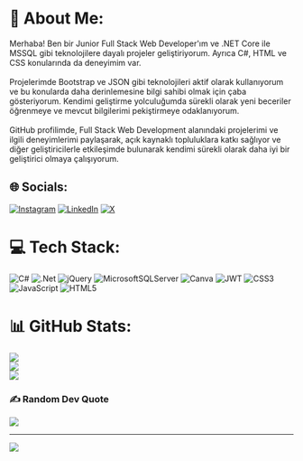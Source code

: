 # 💫 About Me:
Merhaba! Ben bir Junior Full Stack Web Developer'ım ve .NET Core ile MSSQL gibi teknolojilere dayalı projeler geliştiriyorum. Ayrıca C#, HTML ve CSS konularında da deneyimim var.<br><br>Projelerimde Bootstrap ve JSON gibi teknolojileri aktif olarak kullanıyorum ve bu konularda daha derinlemesine bilgi sahibi olmak için çaba gösteriyorum. Kendimi geliştirme yolculuğumda sürekli olarak yeni beceriler öğrenmeye ve mevcut bilgilerimi pekiştirmeye odaklanıyorum.<br><br>GitHub profilimde, Full Stack Web Development alanındaki projelerimi ve ilgili deneyimlerimi paylaşarak, açık kaynaklı topluluklara katkı sağlıyor ve diğer geliştiricilerle etkileşimde bulunarak kendimi sürekli olarak daha iyi bir geliştirici olmaya çalışıyorum.


## 🌐 Socials:
[![Instagram](https://img.shields.io/badge/Instagram-%23E4405F.svg?logo=Instagram&logoColor=white)](https://instagram.com/https://www.instagram.com/ikeremgenc/) [![LinkedIn](https://img.shields.io/badge/LinkedIn-%230077B5.svg?logo=linkedin&logoColor=white)](https://linkedin.com/in/https://www.linkedin.com/in/kerem-genç-5585b5256/) [![X](https://img.shields.io/badge/X-black.svg?logo=X&logoColor=white)](https://x.com/https://www.youtube.com/watch?v=N3qtjR4Hwmc) 

# 💻 Tech Stack:
![C#](https://img.shields.io/badge/c%23-%23239120.svg?style=for-the-badge&logo=csharp&logoColor=white) ![.Net](https://img.shields.io/badge/.NET-5C2D91?style=for-the-badge&logo=.net&logoColor=white) ![jQuery](https://img.shields.io/badge/jquery-%230769AD.svg?style=for-the-badge&logo=jquery&logoColor=white) ![MicrosoftSQLServer](https://img.shields.io/badge/Microsoft%20SQL%20Server-CC2927?style=for-the-badge&logo=microsoft%20sql%20server&logoColor=white) ![Canva](https://img.shields.io/badge/Canva-%2300C4CC.svg?style=for-the-badge&logo=Canva&logoColor=white) ![JWT](https://img.shields.io/badge/JWT-black?style=for-the-badge&logo=JSON%20web%20tokens) ![CSS3](https://img.shields.io/badge/css3-%231572B6.svg?style=for-the-badge&logo=css3&logoColor=white) ![JavaScript](https://img.shields.io/badge/javascript-%23323330.svg?style=for-the-badge&logo=javascript&logoColor=%23F7DF1E) ![HTML5](https://img.shields.io/badge/html5-%23E34F26.svg?style=for-the-badge&logo=html5&logoColor=white)
# 📊 GitHub Stats:
![](https://github-readme-stats.vercel.app/api?username=IKeremgenc&theme=tokyonight&hide_border=false&include_all_commits=false&count_private=false)<br/>
![](https://github-readme-streak-stats.herokuapp.com/?user=IKeremgenc&theme=tokyonight&hide_border=false)<br/>
![](https://github-readme-stats.vercel.app/api/top-langs/?username=IKeremgenc&theme=tokyonight&hide_border=false&include_all_commits=false&count_private=false&layout=compact)

### ✍️ Random Dev Quote
![](https://quotes-github-readme.vercel.app/api?type=horizontal&theme=dark)

---
[![](https://visitcount.itsvg.in/api?id=IKeremgenc&icon=0&color=0)](https://visitcount.itsvg.in)

<!-- Proudly created with GPRM ( https://gprm.itsvg.in ) -->

